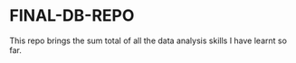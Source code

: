 # FINAL-DB-REPO
This repo brings the sum total of all the data analysis skills I have learnt so far.
